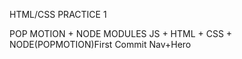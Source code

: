 HTML/CSS PRACTICE 1

POP MOTION + NODE MODULES
JS + HTML + CSS + NODE(POPMOTION)First Commit Nav+Hero
>

